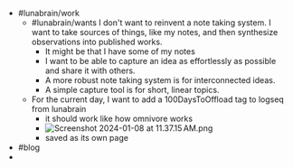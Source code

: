 - #lunabrain/work
	- #lunabrain/wants I don't want to reinvent a note taking system. I want to take sources of things, like my notes, and then synthesize observations into published works.
		- It might be that I have some of my notes
		- I want to be able to capture an idea as effortlessly as possible and share it with others.
		- A more robust note taking system is for interconnected ideas.
		- A simple capture tool is for short, linear topics.
	- For the current day, I want to add a 100DaysToOffload tag to logseq from lunabrain
		- it should work like how omnivore works
		- ![Screenshot 2024-01-08 at 11.37.15 AM.png](../assets/Screenshot_2024-01-08_at_11.37.15 AM_1704742643008_0.png)
		- saved as its own page
- #blog
-